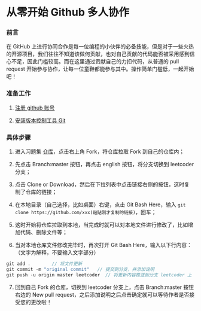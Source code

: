 # 从零开始 Github 多人协作

### 前言

在 GitHub 上进行协同合作是每一位编程的小伙伴的必备技能，但是对于一些火热的开源项目，我们往往不知道该做何贡献，也对自己贡献的代码能否被采用感到信心不足，因此门槛较高。而在这里通过贡献自己的力扣代码，从普通的 pull request 开始参与协作，让每一位童鞋都能参与其中。操作简单门槛低，一起开始吧！

### 准备工作

1. [注册 github 账号](https://github.com/)

2. [安装版本控制工具 Git](https://git-scm.com/)

### 具体步骤

1. 进入习题集 [仓库](https://github.com/ML-ZimingMeng/LeetCode-Python3)，点击右上角 Fork，将仓库拉取 Fork 到自己的仓库内；

2. 先点击 Branch:master 按钮，再点击 english 按钮，将分支切换到 leetcoder 分支；

3. 点击 Clone or Download，然后在下拉列表中点击链接右侧的按钮，这时复制了仓库的链接；
   
4. 在本地目录（自己选择，比如桌面）右键，点击 Git Bash Here，输入 `git clone https://github.com/xxx(粘贴刚才复制的链接)`，回车；

5. 这时开始将仓库拉取到本地，当完成时就可以对本地文件进行修改了，比如增加代码、删除文件等；

6. 当对本地仓库文件修改完毕时，再次打开 Git Bash Here，输入以下行内容：（文字为解释，不要输入文字部分）

```c
git add .        // 将文件更新
git commit -m "original commit"   // 提交到分支，并添加说明
git push -u origin master leetcoder  // 将更新内容推送到分支 leetcoder 上
```

7. 回到自己 Fork 的仓库，切换到 leetcoder 分支上，点击 Branch:master 按钮右边的 New pull request，之后添加说明之后点击确定就可以等待作者是否接受您的更改啦！
